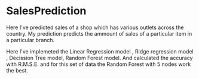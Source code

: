 # SalesPrediction
Here I've predicted sales of a shop which has various outlets across the country.
My prediction predicts the ammount of sales of a particular item in a particular branch.

Here I've implemeted the Linear Regression model , Ridge regression model , Decission Tree model, Random Forest model.
And calculated the accuracy with R.M.S.E. and for this set of data the Random Forest with 5 nodes work the best.
